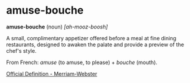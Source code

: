# amuse-bouche

**amuse-bouche** (noun) *[ah-mooz-boosh]*

A small, complimentary appetizer offered before a meal at fine dining restaurants, designed to awaken the palate and provide a preview of the chef's style. 

From French: *amuse* (to amuse, to please) + *bouche* (mouth).

[Official Definition - Merriam-Webster](https://www.merriam-webster.com/dictionary/amuse-bouche)

